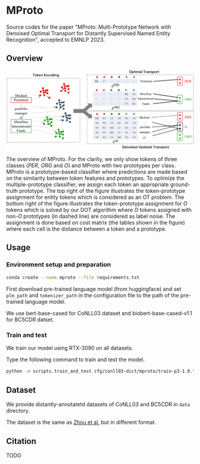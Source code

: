 # MProto

Source codes for the paper "MProto: Multi-Prototype Network with Denoised Optimal Transport for Distantly Supervised Named Entity Recognition", accepted to EMNLP 2023.

## Overview

![Overview](doc/main.png "")

The overview of MProto. For the clarity, we only show tokens of three classes (*PER*, *ORG* and *O*) and MProto with two prototypes per class. MProto is a prototype-based classifier where predictions are made based on the similarity between token features and prototypes. To optimize the multiple-prototype classifier, we assign each token an appropriate ground-truth prototype. The top right of the figure illustrates the token-prototype assignment for entity tokens which is considered as an OT problem. The bottom right of the figure illustrates the token-prototype assignment for *O* tokens which is solved by our DOT algorithm where *O* tokens assigned with non-*O* prototypes (in dashed line) are considered as label noise. The assignment is done based on cost matrix (the tables shown in the figure) where each cell is the distance between a token and a prototype.

## Usage

### Environment setup and preparation

```bash
conda create --name mproto --file requirements.txt
```

First download pre-trained language model (from huggingface) and
set `plm_path` and `tokenizer_path` in the configuration file to the path of the pre-trained language model.

We use bert-base-cased for CoNLL03 dataset and biobert-base-cased-v1.1 for BC5CDR datset.

### Train and test

We train our model using RTX-3090 on all datasets.

Type the following command to train and test the model.

```bash
python -m scripts.train_and_test cfg/conll03-dict/mproto/train-p3-1.0.toml
```

## Dataset

We provide distantly-annotatetd datasets of CoNLL03 and BC5CDR in `data` directory.

The dataset is the same as [Zhou et al.](https://github.com/kangISU/Conf-MPU-DS-NER) but in different format.

## Citation

TODO
